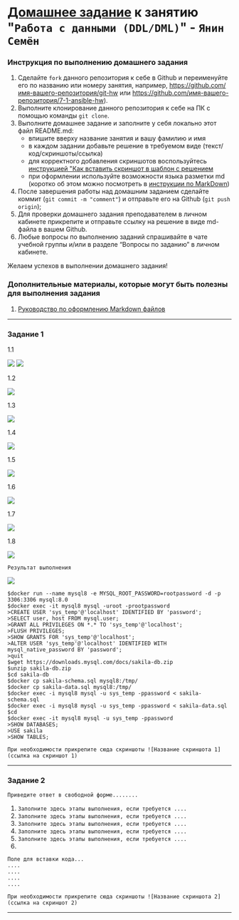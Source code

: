 # [Домашнее задание](https://github.com/netology-code/sdb-homeworks/blob/main/12-02.md) к занятию "`Работа с данными (DDL/DML)`" - `Янин Семён`


### Инструкция по выполнению домашнего задания

   1. Сделайте `fork` данного репозитория к себе в Github и переименуйте его по названию или номеру занятия, например, https://github.com/имя-вашего-репозитория/git-hw или  https://github.com/имя-вашего-репозитория/7-1-ansible-hw).
   2. Выполните клонирование данного репозитория к себе на ПК с помощью команды `git clone`.
   3. Выполните домашнее задание и заполните у себя локально этот файл README.md:
      - впишите вверху название занятия и вашу фамилию и имя
      - в каждом задании добавьте решение в требуемом виде (текст/код/скриншоты/ссылка)
      - для корректного добавления скриншотов воспользуйтесь [инструкцией "Как вставить скриншот в шаблон с решением](https://github.com/netology-code/sys-pattern-homework/blob/main/screen-instruction.md)
      - при оформлении используйте возможности языка разметки md (коротко об этом можно посмотреть в [инструкции  по MarkDown](https://github.com/netology-code/sys-pattern-homework/blob/main/md-instruction.md))
   4. После завершения работы над домашним заданием сделайте коммит (`git commit -m "comment"`) и отправьте его на Github (`git push origin`);
   5. Для проверки домашнего задания преподавателем в личном кабинете прикрепите и отправьте ссылку на решение в виде md-файла в вашем Github.
   6. Любые вопросы по выполнению заданий спрашивайте в чате учебной группы и/или в разделе “Вопросы по заданию” в личном кабинете.
   
Желаем успехов в выполнении домашнего задания!
   
### Дополнительные материалы, которые могут быть полезны для выполнения задания

1. [Руководство по оформлению Markdown файлов](https://gist.github.com/Jekins/2bf2d0638163f1294637#Code)

---

### Задание 1

1.1

<img src = "img/i1.png">

<img src = "img/i2.png">

1.2

<img src = "img/i3.png">

1.3

<img src = "img/i4.png">

1.4

<img src = "img/i5.png">

1.5

<img src = "img/i6.png">

1.6

<img src = "img/i7.png">

1.7

<img src = "img/i8.png">

1.8

<img src = "img/i9.png">

`Результат выполнения`

<img src = "img/image1.png">

```
$docker run --name mysql8 -e MYSQL_ROOT_PASSWORD=rootpassword -d -p 3306:3306 mysql:8.0
$docker exec -it mysql8 mysql -uroot -prootpassword
>CREATE USER 'sys_temp'@'localhost' IDENTIFIED BY 'password';
>SELECT user, host FROM mysql.user;
>GRANT ALL PRIVILEGES ON *.* TO 'sys_temp'@'localhost';
>FLUSH PRIVILEGES;
>SHOW GRANTS FOR 'sys_temp'@'localhost';
>ALTER USER 'sys_temp'@'localhost' IDENTIFIED WITH mysql_native_password BY 'password';
>quit
$wget https://downloads.mysql.com/docs/sakila-db.zip
$unzip sakila-db.zip
$cd sakila-db
$docker cp sakila-schema.sql mysql8:/tmp/
$docker cp sakila-data.sql mysql8:/tmp/
$docker exec -i mysql8 mysql -u sys_temp -ppassword < sakila-schema.sql
$docker exec -i mysql8 mysql -u sys_temp -ppassword < sakila-data.sql
$cd
$docker exec -it mysql8 mysql -u sys_temp -ppassword
>SHOW DATABASES;
>USE sakila
>SHOW TABLES;
```

`При необходимости прикрепитe сюда скриншоты
![Название скриншота 1](ссылка на скриншот 1)`


---

### Задание 2

`Приведите ответ в свободной форме........`

1. `Заполните здесь этапы выполнения, если требуется ....`
2. `Заполните здесь этапы выполнения, если требуется ....`
3. `Заполните здесь этапы выполнения, если требуется ....`
4. `Заполните здесь этапы выполнения, если требуется ....`
5. `Заполните здесь этапы выполнения, если требуется ....`
6. 

```
Поле для вставки кода...
....
....
....
....
```

`При необходимости прикрепитe сюда скриншоты
![Название скриншота 2](ссылка на скриншот 2)`


---
